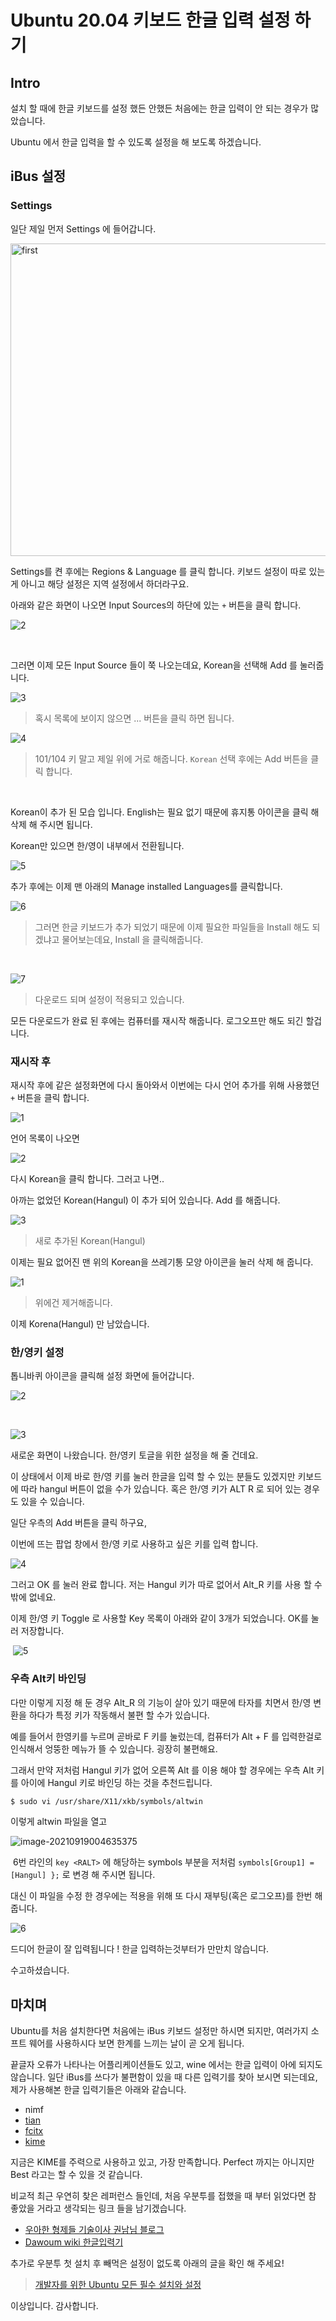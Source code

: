# Ubuntu 20.04 키보드 한글 입력 설정 하기

## Intro

설치 할 때에 한글 키보드를 설정 했든 안했든 처음에는 한글 입력이 안 되는 경우가 많았습니다.

Ubuntu 에서 한글 입력을 할 수 있도록 설정을 해 보도록 하겠습니다.

## iBus 설정

### Settings

일단 제일 먼저 Settings 에 들어갑니다.

<img src="https://raw.githubusercontent.com/Shane-Park/markdownBlog/master/OS/linux/ubuntu/korean.assets/1.png" alt="first" height="500px" width="800px">

Settings를 켠 후에는 Regions & Language 를 클릭 합니다. 키보드 설정이 따로 있는게 아니고 해당 설정은 지역 설정에서 하더라구요.

아래와 같은 화면이 나오면 Input Sources의 하단에 있는 `+` 버튼을 클릭 합니다.

![2](https://raw.githubusercontent.com/Shane-Park/markdownBlog/master/OS/linux/ubuntu/korean.assets/2.png)

​		

그러면 이제 모든 Input Source 들이 쭉 나오는데요, Korean을 선택해 Add 를 눌러줍니다.

![3](https://raw.githubusercontent.com/Shane-Park/markdownBlog/master/OS/linux/ubuntu/korean.assets/3.png)

> 혹시 목록에 보이지 않으면 ... 버튼을 클릭 하면 됩니다.		

![4](https://raw.githubusercontent.com/Shane-Park/markdownBlog/master/OS/linux/ubuntu/korean.assets/4.png)

> 101/104 키 말고 제일 위에 거로 해줍니다. `Korean` 선택 후에는 Add 버튼을 클릭 합니다.

​			

Korean이 추가 된 모습 입니다. English는 필요 없기 때문에 휴지통 아이콘을 클릭 해 삭제 해 주시면 됩니다.

Korean만 있으면 한/영이 내부에서 전환됩니다.

![5](https://raw.githubusercontent.com/Shane-Park/markdownBlog/master/OS/linux/ubuntu/korean.assets/5.png)

추가 후에는 이제 맨 아래의 Manage installed Languages를 클릭합니다.


![6](https://raw.githubusercontent.com/Shane-Park/markdownBlog/master/OS/linux/ubuntu/korean.assets/6.png)

> 그러면 한글 키보드가 추가 되었기 때문에 이제 필요한 파일들을 Install 해도 되겠냐고 물어보는데요, Install 을 클릭해줍니다.	

​		

![7](https://raw.githubusercontent.com/Shane-Park/markdownBlog/master/OS/linux/ubuntu/korean.assets/7.png)

> 다운로드 되며 설정이 적용되고 있습니다.

모든 다운로드가 완료 된 후에는 컴퓨터를 재시작 해줍니다. 로그오프만 해도 되긴 할겁니다.

### 재시작 후 

재시작 후에 같은 설정화면에 다시 돌아와서 이번에는 다시 언어 추가를 위해 사용했던 `+` 버튼을 클릭 합니다.

![1](https://raw.githubusercontent.com/Shane-Park/markdownBlog/master/OS/linux/ubuntu/korean.assets/1-1951496.png)			

언어 목록이 나오면

![2](https://raw.githubusercontent.com/Shane-Park/markdownBlog/master/OS/linux/ubuntu/korean.assets/2-1951509.png)

다시 Korean을 클릭 합니다. 그러고 나면..

아까는 없었던 Korean(Hangul) 이 추가 되어 있습니다. Add 를 해줍니다.	

![3](https://raw.githubusercontent.com/Shane-Park/markdownBlog/master/OS/linux/ubuntu/korean.assets/3-1951523.png)

> 새로 추가된 Korean(Hangul)

이제는 필요 없어진 맨 위의 Korean을 쓰레기통 모양 아이콘을 눌러 삭제 해 줍니다.

![1](https://raw.githubusercontent.com/Shane-Park/markdownBlog/master/OS/linux/ubuntu/korean.assets/1-1951637.png)

> 위에건 제거해줍니다.

이제 Korena(Hangul) 만 남았습니다. 

### 한/영키 설정

톱니바퀴 아이콘을 클릭해 설정 화면에 들어갑니다.	

![2](https://raw.githubusercontent.com/Shane-Park/markdownBlog/master/OS/linux/ubuntu/korean.assets/2-1951658.png)

​	

![3](https://raw.githubusercontent.com/Shane-Park/markdownBlog/master/OS/linux/ubuntu/korean.assets/3-1951942.png)

새로운 화면이 나왔습니다.  한/영키 토글을 위한 설정을 해 줄 건데요.

이 상태에서 이제 바로 한/영 키를 눌러 한글을 입력 할 수 있는 분들도 있겠지만 키보드에 따라 hangul 버튼이 없을 수가 있습니다. 혹은 한/영 키가 ALT R 로 되어 있는 경우도 있을 수 있습니다.

일단 우측의 Add 버튼을 클릭 하구요,	

이번에 뜨는 팝업 창에서 한/영 키로 사용하고 싶은 키를 입력 합니다.

![4](https://raw.githubusercontent.com/Shane-Park/markdownBlog/master/OS/linux/ubuntu/korean.assets/4-1951997.png)

그러고 OK 를 눌러 완료 합니다. 저는 Hangul 키가 따로 없어서 Alt_R 키를 사용 할 수 밖에 없네요.

이제 한/영 키 Toggle 로 사용할 Key 목록이 아래와 같이 3개가 되었습니다. OK를 눌러 저장합니다.

​	![5](https://raw.githubusercontent.com/Shane-Park/markdownBlog/master/OS/linux/ubuntu/korean.assets/5-1952020.png)

### 우측 Alt키 바인딩

다만 이렇게 지정 해 둔 경우 Alt_R 의 기능이 살아 있기 때문에 타자를 치면서 한/영 변환을 하다가 특정 키가 작동해서 불편 할 수가 있습니다.

예를 들어서 한영키를 누르며 곧바로 F 키를 눌렀는데, 컴퓨터가 Alt + F 를 입력한걸로 인식해서 엉뚱한 메뉴가 뜰 수 있습니다. 굉장히 불편해요.

그래서 만약 저처럼 Hangul 키가 없어 오른쪽 Alt 를 이용 해야 할 경우에는 우측 Alt 키를 아이에 Hangul 키로 바인딩 하는 것을 추천드립니다.

```bash
$ sudo vi /usr/share/X11/xkb/symbols/altwin
```

이렇게 altwin 파일을 열고

![image-20210919004635375](https://raw.githubusercontent.com/Shane-Park/markdownBlog/master/OS/linux/ubuntu/korean.assets/image-20210919004635375.png)	

​	6번 라인의 `key <RALT>` 에 해당하는 symbols 부분을 저처럼  `symbols[Group1] = [Hangul] };` 로 변경 해 주시면 됩니다.

대신 이 파일을 수정 한 경우에는 적용을 위해 또 다시 재부팅(혹은 로그오프)를 한번 해 줍니다.

![6](https://raw.githubusercontent.com/Shane-Park/markdownBlog/master/OS/linux/ubuntu/korean.assets/6-1952039.png)

드디어 한글이 잘 입력됩니다 ! 한글 입력하는것부터가 만만치 않습니다.

수고하셨습니다. 

## 마치며

Ubuntu를 처음 설치한다면 처음에는 iBus 키보드 설정만 하시면 되지만, 여러가지 소프트 웨어를 사용하시다 보면 한계를 느끼는 날이 곧 오게 됩니다.

끝글자 오류가 나타나는 어플리케이션들도 있고, wine 에서는 한글 입력이 아에 되지도 않습니다. 일단 iBus를 쓰다가 불편함이 있을 때 다른 입력기를 찾아 보시면 되는데요, 제가 사용해본 한글 입력기들은 아래와 같습니다.

- nimf
- [tian](https://shanepark.tistory.com/293)
- [fcitx](https://shanepark.tistory.com/262)
- [kime](https://shanepark.tistory.com/318)

 지금은 KIME를 주력으로 사용하고 있고, 가장 만족합니다. Perfect 까지는 아니지만 Best 라고는 할 수 있을 것 같습니다.

비교적 최근 우연히 찾은 레퍼런스 들인데, 처음 우분투를 접했을 때 부터 읽었다면 참 좋았을 거라고 생각되는 링크 들을 남기겠습니다.

- [우아한 형제들 기술이사 권남님 블로그](https://kwonnam.pe.kr/wiki/linux/inputmethod#input_method_%EC%9E%85%EB%A0%A5%EA%B8%B0_%ED%95%9C%EA%B8%80)
- [Dawoum wiki 한글입력기](https://dawoum.ddns.net/wiki/%ED%95%9C%EA%B8%80_%EC%9E%85%EB%A0%A5%EA%B8%B0)

추가로 우분투 첫 설치 후 빼먹은 설정이 없도록 아래의 글을 확인 해 주세요!

> [개발자를 위한 Ubuntu 모든 필수 설치와 설정](https://shanepark.tistory.com/242)

이상입니다. 감사합니다.